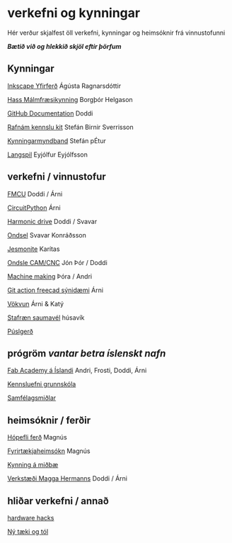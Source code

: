 # verkefni og kynningar

Hér verður skjalfest öll verkefni, kynningar og heimsóknir frá vinnustofunni

**_Bætið við og hlekkið skjöl eftir þörfum_**

## Kynningar

[Inkscape Yfirferð](inscape_yfirferd.md) Ágústa Ragnarsdóttir

[Hass Málmfræsikynning](haas_malmfraes.md) Borgþór Helgason

[GitHub Documentation](gitdocumentation.md) Doddi

[Rafnám kennslu kit]() Stefán Birnir Sverrisson

[Kynningarmyndband]() Stefán pÉtur

[Langspil](langspil.md) Eyjólfur Eyjólfsson

## verkefni / vinnustofur

[FMCU](fmcu.md) Doddi / Árni

[CircuitPython](circuitpython.md) Árni

[Harmonic drive](HarmonicDrive.md) Doddi / Svavar

[Ondsel](ondsel.md) Svavar Konráðsson

[Jesmonite](jesmonite.md) Karítas

[Ondsle CAM/CNC]() Jón Þór / Doddi

[Machine making](machinemaking.md) Þóra / Andri

[Git action freecad sýnidæmi](gitaction.md) Árni

[Vökvun](vokvun.md) Árni & Katý

[Stafræn saumavél]() húsavík

[Púslgerð]()

## prógröm *vantar betra íslenskt nafn*

[Fab Academy á Íslandi](fabacademy.md) Andri, Frosti, Doddi, Árni

[Kennsluefni grunnskóla]()

[Samfélagsmiðlar]()


## heimsóknir / ferðir

[Hópefli ferð]() Magnús

[Fyrirtækjaheimsókn](fyrirtaekjaheimsókn.md) Magnús

[Kynning á miðbæ]()

[Verkstæði Magga Hermanns](https://www.tubes.is/category/frettir/a-verkstaedisbordinu/) Doddi / Árni

## hliðar verkefni / annað

[hardware hacks]()

[Ný tæki og  tól](taekiogtol.md)
